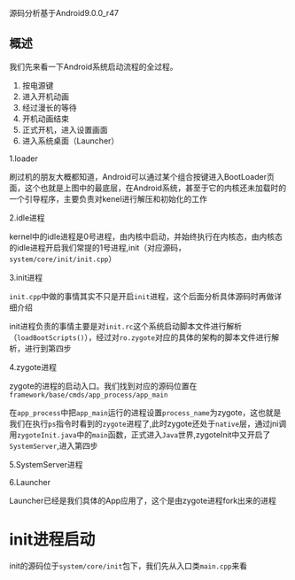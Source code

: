 源码分析基于Android9.0.0_r47

## 概述



我们先来看一下Android系统启动流程的全过程。

1. 按电源键
2. 进入开机动画
3. 经过漫长的等待
4. 开机动画结束
5. 正式开机，进入设置画面
6. 进入系统桌面（Launcher）



1.loader

刷过机的朋友大概都知道，Android可以通过某个组合按键进入BootLoader页面，这个也就是上图中的最底层，在Android系统，甚至于它的内核还未加载时的一个引导程序，主要负责对kenel进行解压和初始化的工作

2.idle进程

kernel中的idle进程是0号进程，由内核中启动，并始终执行在内核态，由内核态的idle进程开启我们常提的1号进程,init（对应源码，`system/core/init/init.cpp`）

3.init进程

`init.cpp`中做的事情其实不只是开启`init`进程，这个后面分析具体源码时再做详细介绍

init进程负责的事情主要是对`init.rc`这个系统启动脚本文件进行解析（`loadBootScripts()`），经过对`ro.zygote`对应的具体的架构的脚本文件进行解析，进行到第四步

4.zygote进程

zygote的进程的启动入口。我们找到对应的源码位置在`framework/base/cmds/app_process/app_main`

在`app_process`中把`app_main`运行的进程设置`process_name`为zygote，这也就是我们在执行`ps`指令时看到的`zygote`进程了,此时zygote还处于`native`层，通过jni调用`zygoteInit.java`中的`main`函数，正式进入`Java`世界,zygoteInit中又开启了`SystemServer`,进入第四步

5.SystemServer进程



6.Launcher

Launcher已经是我们具体的App应用了，这个是由zygote进程fork出来的进程



# init进程启动

init的源码位于`system/core/init`包下，我们先从入口类`main.cpp`来看


